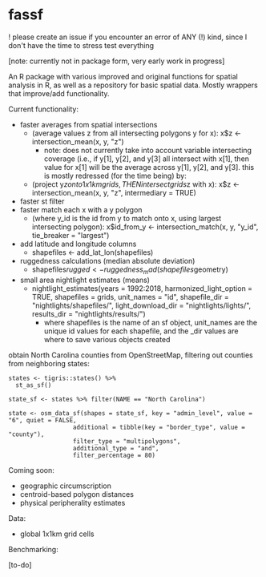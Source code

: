 # fassf

! please create an issue if you encounter an error of ANY (!) kind, since I don't have the time to stress test everything

[note: currently not in package form, very early work in progress]

An R package with various improved and original functions for spatial analysis in R, as well as a repository for basic spatial data. Mostly wrappers that improve/add functionality.

Current functionality:
- faster averages from spatial intersections
  - (average values z from all intersecting polygons y for x): x$z <- intersection_mean(x, y, "z")
    - note: does not currently take into account variable intersecting coverage (i.e., if y[1], y[2], and y[3] all intersect with x[1], then value for x[1] will be the average across y[1], y[2], and y[3]. this is mostly redressed (for the time being) by:
  - (project y$z onto 1x1 km grids, THEN intersect grids$z with x): x$z <- intersection_mean(x, y, "z", intermediary = TRUE)
- faster st filter
- faster match each x with a y polygon
  - (where y_id is the id from y to match onto x, using largest intersecting polygon): x$id_from_y <- intersection_match(x, y, "y_id", tie_breaker = "largest")
- add latitude and longitude columns
  - shapefiles <- add_lat_lon(shapefiles)
- ruggedness calculations (median absolute deviation)
  - shapefiles$rugged <- ruggedness_mad(shapefiles$geometry)
- small area nightlight estimates (means)
  - nightlight_estimates(years = 1992:2018, harmonized_light_option = TRUE, shapefiles = grids, unit_names = "id", shapefile_dir = "nightlights/shapefiles/", light_download_dir = "nightlights/lights/", results_dir = "nightlights/results/")
    - where shapefiles is the name of an sf object, unit_names are the unique id values for each shapefile, and the _dir values are where to save various objects created

obtain North Carolina counties from OpenStreetMap, filtering out counties from neighboring states:

```
states <- tigris::states() %>% 
  st_as_sf()

state_sf <- states %>% filter(NAME == "North Carolina")

state <- osm_data_sf(shapes = state_sf, key = "admin_level", value = "6", quiet = FALSE, 
                  additional = tibble(key = "border_type", value = "county"),
                  filter_type = "multipolygons",
                  additional_type = "and",
                  filter_percentage = 80)
```

Coming soon:
- geographic circumscription 
- centroid-based polygon distances
- physical peripherality estimates

Data:

- global 1x1km grid cells

Benchmarking:

[to-do]
